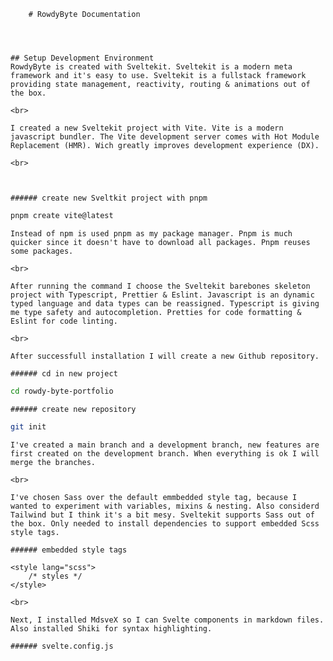         # RowdyByte Documentation




    ## Setup Development Environment
    RowdyByte is created with Sveltekit. Sveltekit is a modern meta framework and it's easy to use. Sveltekit is a fullstack framework providing state management, reactivity, routing & animations out of the box.

    <br>

    I created a new Sveltekit project with Vite. Vite is a modern javascript bundler. The Vite development server comes with Hot Module Replacement (HMR). Wich greatly improves development experience (DX).

    <br>



    ###### create new Sveltkit project with pnpm

```bash
pnpm create vite@latest
```

    Instead of npm is used pnpm as my package manager. Pnpm is much quicker since it doesn't have to download all packages. Pnpm reuses some packages.

    <br>

    After running the command I choose the Sveltekit barebones skeleton project with Typescript, Prettier & Eslint. Javascript is an dynamic typed language and data types can be reassigned. Typescript is giving me type safety and autocompletion. Pretties for code formatting & Eslint for code linting.

    <br>

    After successfull installation I will create a new Github repository.

    ###### cd in new project

```bash
cd rowdy-byte-portfolio
```

    ###### create new repository

```bash
git init
```

    I've created a main branch and a development branch, new features are first created on the development branch. When everything is ok I will merge the branches.

    <br>

    I've chosen Sass over the default emmbedded style tag, because I wanted to experiment with variables, mixins & nesting. Also considerd Tailwind but I think it's a bit mesy. Sveltekit supports Sass out of the box. Only needed to install dependencies to support embedded Scss style tags.

    ###### embedded style tags

```svelte
<style lang="scss">
	/* styles */
</style>
```

    <br>

    Next, I installed MdsveX so I can Svelte components in markdown files. Also installed Shiki for syntax highlighting.

    ###### svelte.config.js
